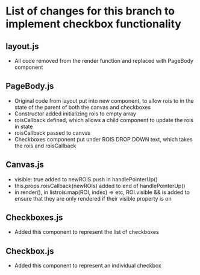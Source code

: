 # List of changes for this branch to implement checkbox functionality

## layout.js
- All code removed from the render function and replaced with PageBody component

## PageBody.js
- Original code from layout put into new component, to allow rois to in the state of the parent of both the canvas and checkboxes
- Constructor added initializing rois to empty array
- roisCallback defined, which allows a child component to update the rois in state
- roisCallback passed to canvas
- Checkboxes component put under ROIS DROP DOWN text, which takes the rois and roisCallback 

## Canvas.js
- visible: true added to newROIS.push in handlePointerUp()
- this.props.roisCallback(newROIs) added to end of handlePointerUp()
- in render(), in listrois.map(ROI, index) => <ResizableRect> etc, ROI.visible && is added to ensure that they are only rendered if their visible property is on

## Checkboxes.js
- Added this component to represent the list of checkboxes

## Checkbox.js
- Added this component to represent an individual checkbox